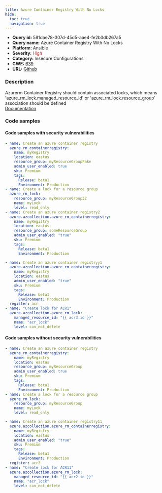 ```yaml
---
title: Azure Container Registry With No Locks
hide:
  toc: true
  navigation: true
---
```


<style>
  .highlight .hll {
    background-color: #ff171742;
  }
  .md-content {
    max-width: 1100px;
    margin: 0 auto;
  }
</style>

-   **Query id:** 581dae78-307d-45d5-aae4-fe2b0db267a5
-   **Query name:** Azure Container Registry With No Locks
-   **Platform:** Ansible
-   **Severity:** <span style="color:#bb2124">High</span>
-   **Category:** Insecure Configurations
-   **CWE:** <a href="https://cwe.mitre.org/data/definitions/639.html" onclick="newWindowOpenerSafe(event, 'https://cwe.mitre.org/data/definitions/639.html')">639</a>
-   **URL:** [Github](https://github.com/Checkmarx/kics/tree/master/assets/queries/ansible/azure/azure_container_registry_with_no_locks)

### Description
Azurerm Container Registry should contain associated locks, which means 'azure_rm_lock.managed_resource_id' or 'azure_rm_lock.resource_group' association should be defined<br>
[Documentation](https://docs.ansible.com/ansible/latest/collections/azure/azcollection/azure_rm_lock_module.html)

### Code samples
#### Code samples with security vulnerabilities
```yaml title="Positive test num. 1 - yaml file" hl_lines="17 2"
- name: Create an azure container registry
  azure_rm_containerregistry:
    name: myRegistry
    location: eastus
    resource_group: myResourceGroupFake
    admin_user_enabled: true
    sku: Premium
    tags:
      Release: beta1
      Environment: Production
- name: Create a lock for a resource group
  azure_rm_lock:
    resource_group: myResourceGroup32
    name: myLock
    level: read_only
- name: Create an azure container registry2
  azure.azcollection.azure_rm_containerregistry:
    name: myRegistry
    location: eastus
    resource_group: someResourceGroup
    admin_user_enabled: "true"
    sku: Premium
    tags:
      Release: beta1
      Environment: Production

```
```yaml title="Positive test num. 2 - yaml file" hl_lines="2"
- name: Create an azure container registryy1
  azure.azcollection.azure_rm_containerregistry:
    name: myRegistry
    location: eastus
    admin_user_enabled: "true"
    sku: Premium
    tags:
      Release: beta1
      Environment: Production
  register: acr
- name: "Create lock for ACR1"
  azure.azcollection.azure_rm_lock:
    managed_resource_id: "{{ acr3.id }}"
    name: "acr_lock"
    level: can_not_delete

```


#### Code samples without security vulnerabilities
```yaml title="Negative test num. 1 - yaml file"
- name: Create an azure container registry
  azure_rm_containerregistry:
    name: myRegistry
    location: eastus
    resource_group: myResourceGroup
    admin_user_enabled: true
    sku: Premium
    tags:
      Release: beta1
      Environment: Production
- name: Create a lock for a resource group
  azure_rm_lock:
    resource_group: myResourceGroup
    name: myLock
    level: read_only

```
```yaml title="Negative test num. 2 - yaml file"
- name: Create an azure container registry11
  azure.azcollection.azure_rm_containerregistry:
    name: myRegistry
    location: eastus
    admin_user_enabled: "true"
    sku: Premium
    tags:
      Release: beta1
      Environment: Production
  register: acr2
- name: "Create lock for ACR11"
  azure.azcollection.azure_rm_lock:
    managed_resource_id: "{{ acr2.id }}"
    name: "acr_lock"
    level: can_not_delete

```
